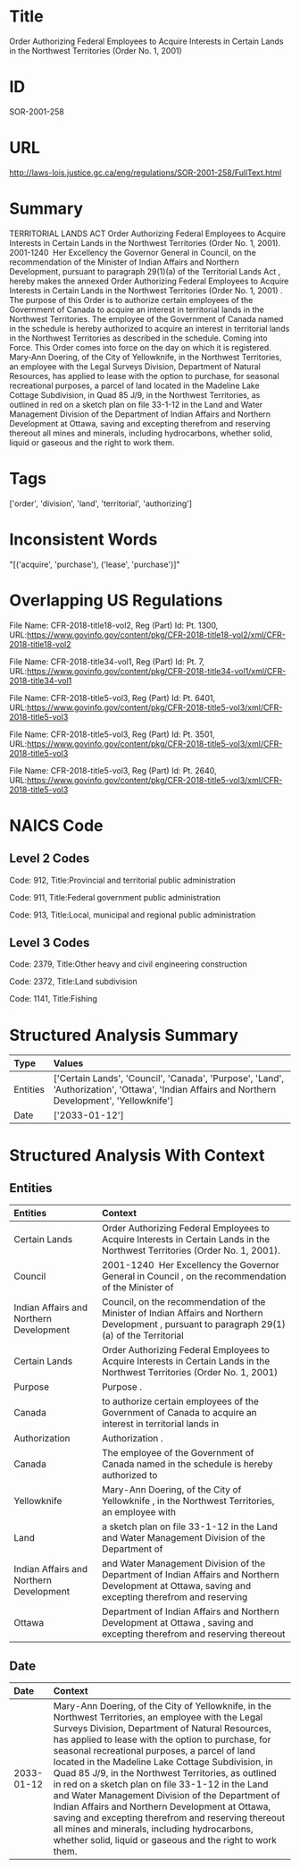 # Title
Order Authorizing Federal Employees to Acquire Interests in Certain Lands in the Northwest Territories (Order No. 1, 2001)


# ID
SOR-2001-258

# URL
http://laws-lois.justice.gc.ca/eng/regulations/SOR-2001-258/FullText.html


# Summary
TERRITORIAL LANDS ACT Order Authorizing Federal Employees to Acquire Interests in Certain Lands in the Northwest Territories (Order No. 1, 2001).
2001-1240  Her Excellency the Governor General in Council, on the recommendation of the Minister of Indian Affairs and Northern Development, pursuant to paragraph 29(1)(a) of the  Territorial Lands Act , hereby makes the annexed  Order Authorizing Federal Employees to Acquire Interests in Certain Lands in the Northwest Territories (Order No. 1, 2001) .
The purpose of this Order is to authorize certain employees of the Government of Canada to acquire an interest in territorial lands in the Northwest Territories.
The employee of the Government of Canada named in the schedule is hereby authorized to acquire an interest in territorial lands in the Northwest Territories as described in the schedule.
Coming into Force.
This Order comes into force on the day on which it is registered.
Mary-Ann Doering, of the City of Yellowknife, in the Northwest Territories, an employee with the Legal Surveys Division, Department of Natural Resources, has applied to lease with the option to purchase, for seasonal recreational purposes, a parcel of land located in the Madeline Lake Cottage Subdivision, in Quad 85 J/9, in the Northwest Territories, as outlined in red on a sketch plan on file 33-1-12 in the Land and Water Management Division of the Department of Indian Affairs and Northern Development at Ottawa, saving and excepting therefrom and reserving thereout all mines and minerals, including hydrocarbons, whether solid, liquid or gaseous and the right to work them.


# Tags
['order', 'division', 'land', 'territorial', 'authorizing']


# Inconsistent Words
"[('acquire', 'purchase'), ('lease', 'purchase')]"


# Overlapping US Regulations
File Name: CFR-2018-title18-vol2, Reg (Part) Id: Pt. 1300, URL:https://www.govinfo.gov/content/pkg/CFR-2018-title18-vol2/xml/CFR-2018-title18-vol2

File Name: CFR-2018-title34-vol1, Reg (Part) Id: Pt. 7, URL:https://www.govinfo.gov/content/pkg/CFR-2018-title34-vol1/xml/CFR-2018-title34-vol1

File Name: CFR-2018-title5-vol3, Reg (Part) Id: Pt. 6401, URL:https://www.govinfo.gov/content/pkg/CFR-2018-title5-vol3/xml/CFR-2018-title5-vol3

File Name: CFR-2018-title5-vol3, Reg (Part) Id: Pt. 3501, URL:https://www.govinfo.gov/content/pkg/CFR-2018-title5-vol3/xml/CFR-2018-title5-vol3

File Name: CFR-2018-title5-vol3, Reg (Part) Id: Pt. 2640, URL:https://www.govinfo.gov/content/pkg/CFR-2018-title5-vol3/xml/CFR-2018-title5-vol3




# NAICS Code
## Level 2 Codes
Code: 912, Title:Provincial and territorial public administration

Code: 911, Title:Federal government public administration

Code: 913, Title:Local, municipal and regional public administration




## Level 3 Codes
Code: 2379, Title:Other heavy and civil engineering construction

Code: 2372, Title:Land subdivision

Code: 1141, Title:Fishing







# Structured Analysis Summary
| Type     | Values                                                                                                                                         |
|:---------|:-----------------------------------------------------------------------------------------------------------------------------------------------|
| Entities | ['Certain Lands', 'Council', 'Canada', 'Purpose', 'Land', 'Authorization', 'Ottawa', 'Indian Affairs and Northern Development', 'Yellowknife'] |
| Date     | ['2033-01-12']                                                                                                                                 |


# Structured Analysis With Context
 


## Entities
| Entities                                | Context                                                                                                                                            |
|:----------------------------------------|:---------------------------------------------------------------------------------------------------------------------------------------------------|
| Certain Lands                           | Order Authorizing Federal Employees to Acquire Interests in Certain Lands  in the Northwest Territories (Order No. 1, 2001).                       |
| Council                                 | 2001-1240  Her Excellency the Governor General in  Council , on the recommendation of the Minister of                                              |
| Indian Affairs and Northern Development | Council, on the recommendation of the Minister of Indian Affairs and Northern Development , pursuant to paragraph 29(1)(a) of the Territorial      |
| Certain Lands                           | Order Authorizing Federal Employees to Acquire Interests in Certain Lands in the Northwest Territories (Order No. 1, 2001)                         |
| Purpose                                 | Purpose .                                                                                                                                          |
| Canada                                  | to authorize certain employees of the Government of Canada to acquire an interest in territorial lands in                                          |
| Authorization                           | Authorization .                                                                                                                                    |
| Canada                                  | The employee of the Government of  Canada named in the schedule is hereby authorized to                                                            |
| Yellowknife                             | Mary-Ann Doering, of the City of  Yellowknife , in the Northwest Territories, an employee with                                                     |
| Land                                    | a sketch plan on file 33-1-12 in the Land and Water Management Division of the Department of                                                       |
| Indian Affairs and Northern Development | and Water Management Division of the Department of Indian Affairs and Northern Development at Ottawa, saving and excepting therefrom and reserving |
| Ottawa                                  | Department of Indian Affairs and Northern Development at Ottawa , saving and excepting therefrom and reserving thereout                            |


## Date
| Date       | Context                                                                                                                                                                                                                                                                                                                                                                                                                                                                                                                                                                                                                                                                                                   |
|:-----------|:----------------------------------------------------------------------------------------------------------------------------------------------------------------------------------------------------------------------------------------------------------------------------------------------------------------------------------------------------------------------------------------------------------------------------------------------------------------------------------------------------------------------------------------------------------------------------------------------------------------------------------------------------------------------------------------------------------|
| 2033-01-12 | Mary-Ann Doering, of the City of Yellowknife, in the Northwest Territories, an employee with the Legal Surveys Division, Department of Natural Resources, has applied to lease with the option to purchase, for seasonal recreational purposes, a parcel of land located in the Madeline Lake Cottage Subdivision, in Quad 85 J/9, in the Northwest Territories, as outlined in red on a sketch plan on file 33-1-12 in the Land and Water Management Division of the Department of Indian Affairs and Northern Development at Ottawa, saving and excepting therefrom and reserving thereout all mines and minerals, including hydrocarbons, whether solid, liquid or gaseous and the right to work them. |


